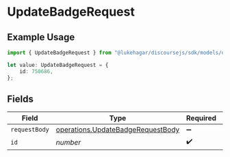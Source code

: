# UpdateBadgeRequest

## Example Usage

```typescript
import { UpdateBadgeRequest } from "@lukehagar/discoursejs/sdk/models/operations";

let value: UpdateBadgeRequest = {
    id: 750686,
};
```

## Fields

| Field                                                                                         | Type                                                                                          | Required                                                                                      | Description                                                                                   |
| --------------------------------------------------------------------------------------------- | --------------------------------------------------------------------------------------------- | --------------------------------------------------------------------------------------------- | --------------------------------------------------------------------------------------------- |
| `requestBody`                                                                                 | [operations.UpdateBadgeRequestBody](../../../sdk/models/operations/updatebadgerequestbody.md) | :heavy_minus_sign:                                                                            | N/A                                                                                           |
| `id`                                                                                          | *number*                                                                                      | :heavy_check_mark:                                                                            | N/A                                                                                           |